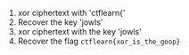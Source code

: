 1. xor ciphertext with 'ctflearn{'
2. Recover the key 'jowls'
3. xor ciphertext with the key 'jowls'
4. Recover the flag `ctflearn{xor_is_the_goop}`
